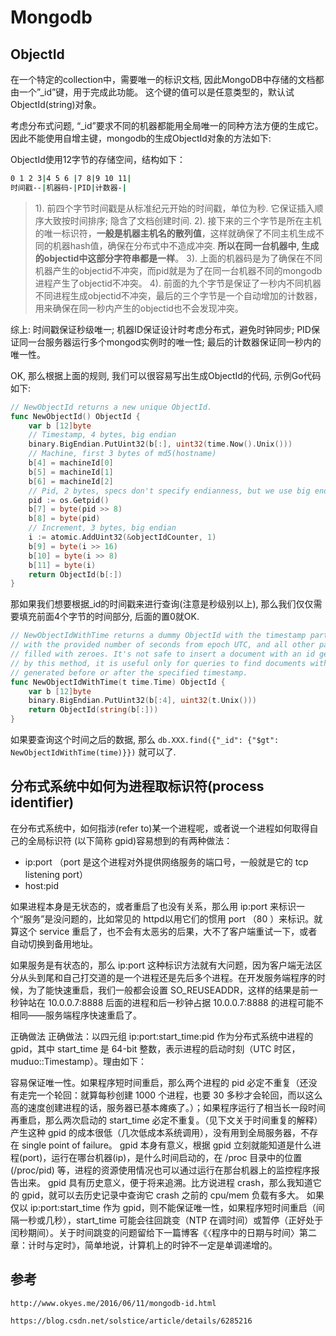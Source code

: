 # Mongodb

## ObjectId

在一个特定的collection中，需要唯一的标识文档, 因此MongoDB中存储的文档都由一个”_id”键，用于完成此功能。 这个键的值可以是任意类型的，默认试ObjectId(string)对象。

考虑分布式问题, “_id”要求不同的机器都能用全局唯一的同种方法方便的生成它。因此不能使用自增主键，mongodb的生成ObjectId对象的方法如下:

ObjectId使用12字节的存储空间，结构如下：

```sh
0 1 2 3|4 5 6 |7 8|9 10 11|
时间戳--|机器码-|PID|计数器-|
```

> 1). 前四个字节时间戳是从标准纪元开始的时间戳，单位为秒. 它保证插入顺序大致按时间排序; 隐含了文档创建时间. 
> 2). 接下来的三个字节是所在主机的唯一标识符，**一般是机器主机名的散列值**，这样就确保了不同主机生成不同的机器hash值，确保在分布式中不造成冲突. **所以在同一台机器中, 生成的objectid中这部分字符串都是一样**。
> 3). 上面的机器码是为了确保在不同机器产生的objectid不冲突，而pid就是为了在同一台机器不同的mongodb进程产生了objectid不冲突。
> 4). 前面的九个字节是保证了一秒内不同机器不同进程生成objectid不冲突，最后的三个字节是一个自动增加的计数器，用来确保在同一秒内产生的objectid也不会发现冲突。

综上: 时间戳保证秒级唯一; 机器ID保证设计时考虑分布式，避免时钟同步; PID保证同一台服务器运行多个mongod实例时的唯一性; 最后的计数器保证同一秒内的唯一性。

OK, 那么根据上面的规则, 我们可以很容易写出生成ObjectId的代码, 示例Go代码如下:

```go
// NewObjectId returns a new unique ObjectId.
func NewObjectId() ObjectId {
	var b [12]byte
	// Timestamp, 4 bytes, big endian
	binary.BigEndian.PutUint32(b[:], uint32(time.Now().Unix()))
	// Machine, first 3 bytes of md5(hostname)
	b[4] = machineId[0]
	b[5] = machineId[1]
	b[6] = machineId[2]
	// Pid, 2 bytes, specs don't specify endianness, but we use big endian.
	pid := os.Getpid()
	b[7] = byte(pid >> 8)
	b[8] = byte(pid)
	// Increment, 3 bytes, big endian
	i := atomic.AddUint32(&objectIdCounter, 1)
	b[9] = byte(i >> 16)
	b[10] = byte(i >> 8)
	b[11] = byte(i)
	return ObjectId(b[:])
}
```

那如果我们想要根据_id的时间戳来进行查询(注意是秒级别以上), 那么我们仅仅需要填充前面4个字节的时间部分, 后面的置0就OK.

```go
// NewObjectIdWithTime returns a dummy ObjectId with the timestamp part filled
// with the provided number of seconds from epoch UTC, and all other parts
// filled with zeroes. It's not safe to insert a document with an id generated
// by this method, it is useful only for queries to find documents with ids
// generated before or after the specified timestamp.
func NewObjectIdWithTime(t time.Time) ObjectId {
	var b [12]byte
	binary.BigEndian.PutUint32(b[:4], uint32(t.Unix()))
	return ObjectId(string(b[:]))
}
```

如果要查询这个时间之后的数据, 那么 `db.XXX.find({"_id": {"$gt": NewObjectIdWithTime(time)}})` 就可以了. 



## 分布式系统中如何为进程取标识符(process identifier)

在分布式系统中，如何指涉(refer to)某一个进程呢，或者说一个进程如何取得自己的全局标识符 (以下简称 gpid)容易想到的有两种做法：

* ip:port （port 是这个进程对外提供网络服务的端口号，一般就是它的 tcp listening port）
* host:pid

如果进程本身是无状态的，或者重启了也没有关系，那么用 ip:port 来标识一个“服务”是没问题的，比如常见的 httpd以用它们的惯用 port （80 ）来标识。就算这个 service 重启了，也不会有太恶劣的后果，大不了客户端重试一下，或者自动切换到备用地址。

如果服务是有状态的，那么 ip:port 这种标识方法就有大问题，因为客户端无法区分从头到尾和自己打交道的是一个进程还是先后多个进程。在开发服务端程序的时候，为了能快速重启，我们一般都会设置 SO_REUSEADDR，这样的结果是前一秒钟站在 10.0.0.7:8888 后面的进程和后一秒钟占据 10.0.0.7:8888 的进程可能不相同——服务端程序快速重启了。

正确做法
正确做法：以四元组 ip:port:start_time:pid 作为分布式系统中进程的 gpid，其中 start_time 是 64-bit 整数，表示进程的启动时刻（UTC 时区，muduo::Timestamp）。理由如下：

容易保证唯一性。如果程序短时间重启，那么两个进程的 pid 必定不重复（还没有走完一个轮回：就算每秒创建 1000 个进程，也要 30 多秒才会轮回，而以这么高的速度创建进程的话，服务器已基本瘫痪了。）；如果程序运行了相当长一段时间再重启，那么两次启动的 start_time 必定不重复。（见下文关于时间重复的解释）
产生这种 gpid 的成本很低（几次低成本系统调用），没有用到全局服务器，不存在 single point of failure。
gpid 本身有意义，根据 gpid 立刻就能知道是什么进程(port)，运行在哪台机器(ip)，是什么时间启动的，在 /proc 目录中的位置 (/proc/pid) 等，进程的资源使用情况也可以通过运行在那台机器上的监控程序报告出来。
gpid 具有历史意义，便于将来追溯。比方说进程 crash，那么我知道它的 gpid，就可以去历史记录中查询它 crash 之前的 cpu/mem 负载有多大。
如果仅以 ip:port:start_time 作为 gpid，则不能保证唯一性，如果程序短时间重启（间隔一秒或几秒），start_time 可能会往回跳变（NTP 在调时间）或暂停（正好处于闰秒期间）。关于时间跳变的问题留给下一篇博客《〈程序中的日期与时间〉第二章：计时与定时》，简单地说，计算机上的时钟不一定是单调递增的。



## 参考

`http://www.okyes.me/2016/06/11/mongodb-id.html`

`https://blog.csdn.net/solstice/article/details/6285216`